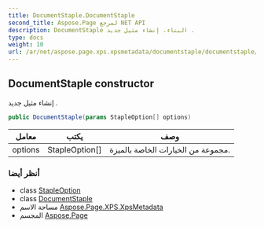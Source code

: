```yaml
---
title: DocumentStaple.DocumentStaple
second_title: Aspose.Page لمرجع NET API
description: DocumentStaple البناء. إنشاء مثيل جديد .
type: docs
weight: 10
url: /ar/net/aspose.page.xps.xpsmetadata/documentstaple/documentstaple/
---
```

## DocumentStaple constructor

إنشاء مثيل جديد .

```csharp
public DocumentStaple(params StapleOption[] options)
```

| معامل | يكتب | وصف |
| --- | --- | --- |
| options | StapleOption[] | مجموعة من الخيارات الخاصة بالميزة. |

### أنظر أيضا

* class [StapleOption](../../staple.stapleoption/)
* class [DocumentStaple](../)
* مساحة الاسم [Aspose.Page.XPS.XpsMetadata](../../documentstaple/)
* المجسم [Aspose.Page](../../../)


